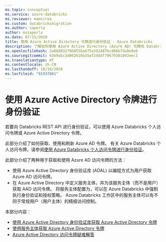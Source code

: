 ```yaml
---
ms.topic: conceptual
ms.service: azure-databricks
ms.reviewer: mamccrea
ms.custom: databricksmigration
ms.author: saperla
author: mssaperla
ms.date: 07/15/2020
title: 使用 Azure Active Directory 令牌进行身份验证 - Azure Databricks
description: 了解如何使用 Azure Active Directory (Azure AD) 令牌向 Databricks REST API 进行身份验证并访问 Databricks REST API。
ms.openlocfilehash: 2a868932f9b855ba675a392487bcd86b7da8e9e6
ms.sourcegitcommit: 63b9abc3d062616b35af24ddf79679381043eec1
ms.translationtype: HT
ms.contentlocale: zh-CN
ms.lasthandoff: 10/10/2020
ms.locfileid: "91937801"
---
```

# <a name="authentication-using-azure-active-directory-tokens"></a>使用 Azure Active Directory 令牌进行身份验证

若要向 Databricks REST API 进行身份验证，可以使用 Azure Databricks 个人访问令牌或 Azure Active Directory 令牌。

此部分介绍了如何获取、使用和刷新 Azure AD 令牌。 有关 Azure Databricks 个人访问令牌，请参阅[使用 Azure Databricks 个人访问令牌进行身份验证](../authentication.md)。

此部分介绍了两种用于获取和使用 Azure AD 访问令牌的方法：

* 使用 Azure Active Directory 身份验证库 (ADAL) 以编程方式为用户获取 Azure AD 访问令牌。
* 在 Azure Active Directory 中定义服务主体，并为该服务主体（而不是用户）获取 AAD 访问令牌。 将服务主体配置为，可以在 Azure Databricks 中强制执行身份验证和授权策略。 Azure Databricks 工作区中的服务主体可以有不同于常规用户（用户主体）的精细访问控制。

本部分内容：

* [使用 Azure Active Directory 身份验证库获取 Azure Active Directory 令牌](app-aad-token.md)
* [使用服务主体获取 Azure Active Directory 令牌](service-prin-aad-token.md)
* [Azure Active Directory 访问令牌疑难解答](troubleshoot-aad-token.md)